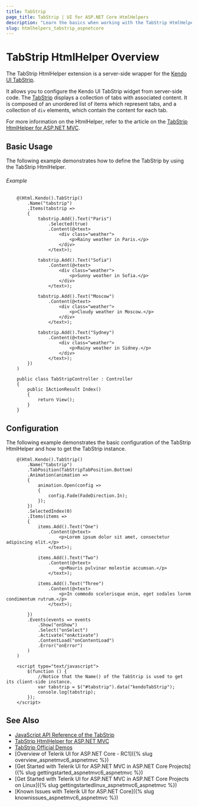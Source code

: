 ```yaml
---
title: TabStrip
page_title: TabStrip | UI for ASP.NET Core HtmlHelpers
description: "Learn the basics when working with the TabStrip HtmlHelper for ASP.NET Core (MVC 6 or ASP.NET Core MVC)."
slug: htmlhelpers_tabstrip_aspnetcore
---
```


# TabStrip HtmlHelper Overview

The TabStrip HtmlHelper extension is a server-side wrapper for the [Kendo UI TabStrip](http://demos.telerik.com/kendo-ui/tabstrip/index).

It allows you to configure the Kendo UI TabStrip widget from server-side code. The [TabStrip](http://docs.telerik.com/kendo-ui/controls/navigation/tabstrip/overview) displays a collection of tabs with associated content. It is composed of an unordered list of items which represent tabs, and a collection of `div` elements, which contain the content for each tab.

For more information on the HtmlHelper, refer to the article on the [TabStrip HtmlHelper for ASP.NET MVC](http://docs.telerik.com/aspnet-mvc/helpers/tabstrip/overview).

## Basic Usage

The following example demonstrates how to define the TabStrip by using the TabStrip HtmlHelper.

###### Example

```tab-Razor
    @(Html.Kendo().TabStrip()
        .Name("tabstrip")         
        .Items(tabstrip =>
        {
            tabstrip.Add().Text("Paris")
                .Selected(true)
                .Content(@<text>
                    <div class="weather">           
                        <p>Rainy weather in Paris.</p>
                    </div>
                </text>);

            tabstrip.Add().Text("Sofia")
                .Content(@<text>
                    <div class="weather">         
                        <p>Sunny weather in Sofia.</p>
                    </div>            
                </text>);

            tabstrip.Add().Text("Moscow")
                .Content(@<text>
                    <div class="weather">                   
                        <p>Cloudy weather in Moscow.</p>
                    </div>             
                </text>);

            tabstrip.Add().Text("Sydney")
                .Content(@<text>
                    <div class="weather">                     
                        <p>Rainy weather in Sidney.</p>
                    </div>              
                </text>);
        })
    )
```
```tab-Controller
    public class TabStripController : Controller
    {
        public IActionResult Index()
        {
            return View();
        }
    }
```

## Configuration

The following example demonstrates the basic configuration of the TabStrip HtmlHelper and how to get the TabStrip instance.

```tab-Razor
    @(Html.Kendo().TabStrip()
        .Name("tabstrip")
        .TabPosition(TabStripTabPosition.Bottom)
        .Animation(animation =>
        {
            animation.Open(config =>
            {
                config.Fade(FadeDirection.In);
            });
        })
        .SelectedIndex(0)
        .Items(items =>
        {
            items.Add().Text("One")
                .Content(@<text>
                    <p>Lorem ipsum dolor sit amet, consectetur adipiscing elit.</p>
                </text>);

            items.Add().Text("Two")
                .Content(@<text>
                    <p>Mauris pulvinar molestie accumsan.</p>
                </text>);

            items.Add().Text("Three")
                .Content(@<text>
                    <p>In commodo scelerisque enim, eget sodales lorem condimentum rutrum.</p>
                </text>);

        })
        .Events(events => events
            .Show("onShow")
            .Select("onSelect")
            .Activate("onActivate")
            .ContentLoad("onContentLoad")
            .Error("onError")
        )
    )

    <script type="text/javascript">
        $(function () {
            //Notice that the Name() of the TabStrip is used to get its client-side instance.
            var tabstrip = $("#tabstrip").data("kendoTabStrip");
            console.log(tabstrip);
        });
    </script>
```

## See Also

* [JavaScript API Reference of the TabStrip](http://docs.telerik.com/kendo-ui/api/javascript/ui/tabstrip)
* [TabStrip HtmlHelper for ASP.NET MVC](http://docs.telerik.com/aspnet-mvc/helpers/tabstrip/overview)
* [TabStrip Official Demos](http://demos.telerik.com/aspnet-core/tabstrip/index)
* [Overview of Telerik UI for ASP.NET Core - RC1]({% slug overview_aspnetmvc6_aspnetmvc %})
* [Get Started with Telerik UI for ASP.NET MVC in ASP.NET Core Projects]({% slug gettingstarted_aspnetmvc6_aspnetmvc %})
* [Get Started with Telerik UI for ASP.NET MVC in ASP.NET Core Projects on Linux]({% slug gettingstartedlinux_aspnetmvc6_aspnetmvc %})
* [Known Issues with Telerik UI for ASP.NET Core]({% slug knownissues_aspnetmvc6_aspnetmvc %})
